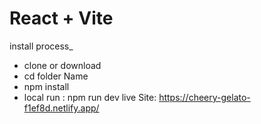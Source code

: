 # React + Vite

install process_  
* clone or download
* cd folder Name
* npm install
* local run : npm run dev 
live Site: https://cheery-gelato-f1ef8d.netlify.app/

